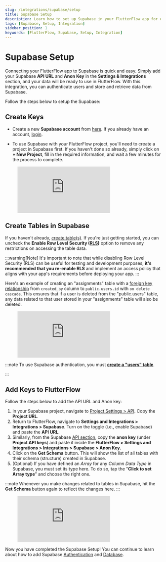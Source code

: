 ```yaml
---
slug: /integrations/supabase/setup
title: Supabase Setup
description: Learn how to set up Supabase in your FlutterFlow app for database and authentication functionalities.
tags: [Supabase, Setup, Integration]
sidebar_position: 1
keywords: [FlutterFlow, Supabase, Setup, Integration]
---
```


# Supabase Setup

Connecting your FlutterFlow app to Supabase is quick and easy. Simply add your Supabase **API 
URL** and **Anon Key** in the **Settings & Integrations** section, and your data will be ready to 
use in FlutterFlow. With this integration, you can authenticate users and store and retrieve data from Supabase.

Follow the steps below to setup the Supabase:
## Create Keys

- Create a new **Supabase account** from [here](https://app.supabase.com/sign-up). If you already 
have an account, [login](https://app.supabase.com/sign-in).

- To use Supabase with your FlutterFlow project, you'll need to create a project in Supabase 
first. If you haven't done so already, simply click on **+ New Project**, fill in the required information, and wait a few minutes for the process to complete.

<figure>
    <div class="video-container"><iframe src="https://www.loom.
com/embed/19ede54035c54b88bb07e043c5c0d60e?sid=dc8e9438-ffc9-4b51-ab44-02ed4931224c" frameborder="0" allow="accelerometer; autoplay; clipboard-write; encrypted-media; gyroscope; picture-in-picture; web-share" referrerpolicy="strict-origin-when-cross-origin" allowfullscreen></iframe></div>

  <figcaption class="centered-caption"></figcaption>
</figure>


## Create Tables in Supabase

If you haven't already, [create table(s)](https://supabase.com/docs/guides/database/tables#creating-tables). If you're just getting started, you can uncheck the **Enable Row Level Security (**[**RLS**](https://supabase.com/docs/guides/auth/row-level-security)**)** option to remove any restrictions on accessing the table data.

:::warning[Note]
It's important to note that while disabling Row Level Security (RLS) can be useful for testing and development purposes, **it's recommended that you re-enable RLS** and implement an access policy that aligns with your app's requirements before deploying your app.
:::

Here's an example of creating an "assignments" table with a [foreign key relationship](https://supabase.com/docs/guides/database/tables#joining-tables-with-foreign-keys) from `created_by` column to `public.users.id` with `on delete cascade`. This ensures that if a user is deleted from the "public.users" table, any data related to that user stored in your "assignments" table will also be deleted.

<figure>
    <div class="video-container"><iframe src="https://www.loom.
com/embed/048ec7fadee04a11acab7c0ff65e0593?sid=3a429983-8512-4d60-af85-f2ffc1bac862" frameborder="0" allow="accelerometer; autoplay; clipboard-write; encrypted-media; gyroscope; picture-in-picture; web-share" referrerpolicy="strict-origin-when-cross-origin" allowfullscreen></iframe></div>
  <figcaption class="centered-caption"></figcaption>
</figure>



:::note
To use Supabase authentication, you must 
[**create a "users" table**](../authentication/supabase-auth/initial-setup.md#1-creating-a-users-table).

:::

## Add Keys to FlutterFlow


Follow the steps below to add the API URL and Anon key:

1. In your Supabase project, navigate to [Project Settings > API](https://app.supabase.com/project/cwnjvtflygqlpxdpsujv/settings/api). Copy the **Project URL**.
2. Return to FlutterFlow, navigate to **Settings and Integrations > Integrations > Supabase**. Turn on the toggle (i.e., enable Supabase) and paste the **API URL**.
3. Similarly, from the Supabase [API section](https://app.supabase.com/project/cwnjvtflygqlpxdpsujv/settings/api), copy the **anon key** (under **Project API keys**) and paste it inside the **FlutterFlow > Settings and Integrations > Integrations > Supabase > Anon Key.**
4. Click on the **Get Schema** button. This will show the list of all tables with their schema (structure) created in Supabase.
5. (Optional) If you have defined an *Array* for any *Column Data Type* in Supabase, you must set its type here. To do so, tap the "**Click to set Array type**" and choose the right one.

:::note
Whenever you make changes related to tables in Supabase, hit the **Get Schema** button again to reflect the changes here.
:::

<figure>
   <div class="video-container"><iframe src="https://www.loom.
   com/embed/47e1478146f04e83a9cfef5a873ad49b?sid=dea01d9a-7262-4fdd-9cbe-4d7bc50f9ff3" frameborder="0" allow="accelerometer; autoplay; clipboard-write; encrypted-media; gyroscope; picture-in-picture; web-share" referrerpolicy="strict-origin-when-cross-origin" allowfullscreen></iframe></div>
   
   
  <figcaption class="centered-caption"></figcaption>
</figure>


Now you have completed the Supabase Setup! You can continue to learn about how to add Supabase [Authentication](/data-and-backend/supabase/supabase-authentication) and [Database](/data-and-backend/supabase/supabase-database).

